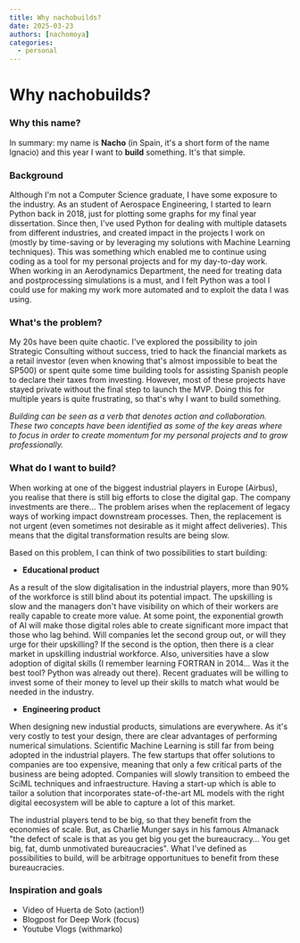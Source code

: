 ```yaml
---
title: Why nachobuilds?
date: 2025-03-23
authors: [nachomoya]
categories:
  - personal
---
```

<!-- more -->
# Why nachobuilds?
### Why this name?
In summary: my name is **Nacho** (in Spain, it's a short form of the name Ignacio) and this year I want to **build** something. It's that simple.

### Background
Although I'm not a Computer Science graduate, I have some exposure to the industry. As an student of Aerospace Engineering, I started to learn Python back in 2018, just for plotting some graphs for my final year dissertation. Since then, I've used Python for dealing with multiple datasets from different industries, and created impact in the projects I work on (mostly by time-saving or by leveraging my solutions with Machine Learning techniques). This was something which enabled me to continue using coding as a tool for my personal projects and for my day-to-day work. When working in an Aerodynamics Department, the need for treating data and postprocessing simulations is a must, and I felt Python was a tool I could use for making my work more automated and to exploit the data I was using. 

### What's the problem?
My 20s have been quite chaotic. I've explored the possibility to join Strategic Consulting without success, tried to hack the financial markets as a retail investor (even when knowing that's almost impossible to beat the SP500) or spent quite some time building tools for assisting Spanish people to declare their taxes from investing. However, most of these projects have stayed private without the final step to launch the MVP. Doing this for multiple years is quite frustrating, so that's why I want to build something. 

*Building can be seen as a verb that denotes action and collaboration. These two concepts have been identified as some of the key areas where to focus in order to create momentum for my personal projects and to grow professionally.*

### What do I want to build?
When working at one of the biggest industrial players in Europe (Airbus), you realise that there is still big efforts to close the digital gap. 
The company investments are there... The problem arises when the replacement of legacy ways of working impact downstream processes. Then, the replacement is not urgent (even sometimes not desirable as it might affect deliveries). This means that the digital transformation results are being slow.

Based on this problem, I can think of two possibilities to start building:

- **Educational product**

As a result of the slow digitalisation in the industrial players, more than 90% of the workforce is still blind about its potential impact. The upskilling is slow and the managers don't have visibility on which of their workers are really capable to create more value. At some point, the exponential growth of AI will make those digital roles able to create significant more impact that those who lag behind. Will companies let the second group out, or will they urge for their upskilling? If the second is the option, then there is a clear market in upskilling industrial workforce. Also, universities have a slow adoption of digital skills (I remember learning FORTRAN in 2014... Was it the best tool? Python was already out there). Recent graduates will be willing to invest some of their money to level up their skills to match what would be needed in the industry.

- **Engineering product**

When designing new industial products, simulations are everywhere. As it's very costly to test your design, there are clear advantages of performing  numerical simulations. Scientific Machine Learning is still far from being adopted in the industrial players. The few startups that offer solutions to companies are too expensive, meaning that only a few critical parts of the business are being adopted. Companies will slowly transition to embeed the SciML techniques and infraestructure. Having a start-up which is able to tailor a solution that incorporates state-of-the-art ML models with the right digital eecosystem will be able to capture a lot of this market.


The industrial players tend to be big, so that they benefit from the economies of scale. But, as Charlie Munger says in his famous Almanack "the defect of scale is that as you get big you get the bureaucracy... You get big, fat, dumb unmotivated bureaucracies". What I've defined as possibilities to build, will be arbitrage opportunitues to benefit from these bureaucracies.

### Inspiration and goals
- Video of Huerta de Soto (action!)
- Blogpost for Deep Work (focus)
- Youtube Vlogs (withmarko)